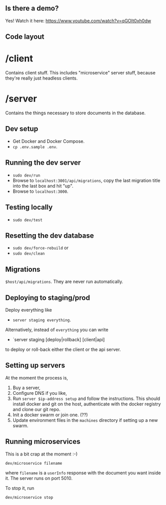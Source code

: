 ## Is there a demo?

Yes! Watch it here: https://www.youtube.com/watch?v=qGOIt0xh0dw

## Code layout

# /client

Contains client stuff. This includes "microservice" server stuff, because they're really just headless clients.

# /server

Contains the things necessary to store documents in the database.

## Dev setup

 - Get Docker and Docker Compose.
 - `cp .env.sample .env`.

## Running the dev server
- `sudo dev/run`
- Browse to `localhost:3001/api/migrations`, copy the last migration title into the last box and hit "up".
- Browse to `localhost:3000`.

## Testing locally

 - `sudo dev/test`

## Resetting the dev database
- `sudo dev/force-rebuild` or
- `sudo dev/clean`

## Migrations

`$host/api/migrations`. They are never run automatically.

## Deploying to staging/prod

Deploy everything like

 - `server staging everything`.

Alternatively, instead of `everything` you can write

 - `server staging [deploy|rollback] [client|api]

to deploy or roll-back either the client or the api server.

## Setting up servers

At the moment the process is,

1. Buy a server,
2. Configure DNS if you like,
3. Run `server $ip-address setup` and follow the instructions. This should install docker and git on the host, authenticate with the docker registry and clone our git repo.
5. Init a docker swarm or join one. (??)
6. Update environment files in the `machines` directory if setting up a new swarm.

## Running microservices

This is a bit crap at the moment :-)

```
dev/microservice filename
```

where `filename` is a `userInfo` response with the document you want inside it. The server runs on port 5010.

To stop it, run

```
dev/microservice stop
```
